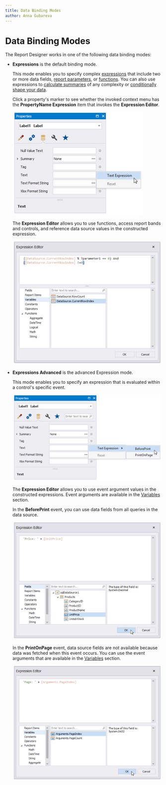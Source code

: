 ```yaml
---
title: Data Binding Modes
author: Anna Gubareva
---
```

# Data Binding Modes

The Report Designer works in one of the following data binding modes:

* **Expressions** is the default binding mode.

    This mode enables you to specify complex [expressions](../use-expressions.md) that include two or more data fields, [report parameters](../use-report-parameters.md), or [functions](expression-language.md#functions). You can also use expressions to [calculate summaries](../shape-report-data/calculate-summaries/calculate-a-summary.md) of any complexity or [conditionally shape your data](../shape-report-data/specify-conditions-for-report-elements.md).

    Click a property's marker to see whether the invoked context menu has the **PropertyName Expression** item that invokes the **Expression Editor**.

    ![Property Marker](../../../../images/eurd-win-binding-modes-property-marker.png)

    The **Expression Editor** allows you to use functions, access report bands and controls, and reference data source values in the constructed expression.

    ![Expression Editor](../../../../images/eurd-win-binding-modes-expression-editor.png)

* **Expressions Advanced** is the advanced Expression mode.

    This mode enables you to specify an expression that is evaluated within a control's specific event.

	![property-grid-expression-advanced-tab](../../../../images/eurd-win-binding-modes-expressions-advanced.png)

    The **Expression Editor** allows you to use event argument values in the constructed expressions. Event arguments are available in the [Variables](expression-language.md) section.

    In the **BeforePrint** event, you can use data fields from all queries in the data source.

    ![Expression Editor for the BeforePrint event](../../../../images/eurd-win-binding-modes-data-fields.png)

    In the **PrintOnPage** event, data source fields are not available because data was fetched when this event occurs. You can use the event arguments that are available in the [Variables](expression-language.md) section.

    ![Expression Editor for the PrintOnPage event](../../../../images/eurd-win-binding-modes-event-arguments.png)

